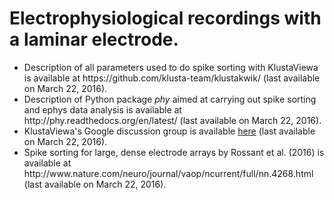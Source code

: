 # Electrophysiological recordings with a laminar electrode.

<ul>
<li>Description of all parameters used to do spike sorting with KlustaViewa is available at https://github.com/klusta-team/klustakwik/ (last available on March 22, 2016).</li>

<li>Description of Python package <i>phy</i> aimed at carrying out spike sorting and ephys data analysis is available at http://phy.readthedocs.org/en/latest/ (last available on March 22, 2016).</li>

<li>KlustaViewa's Google discussion group is available <a href="https://groups.google.com/forum/#!forum/klustaviewas">here</a> (last available on March 22, 2016).</li>

<li>Spike sorting for large, dense electrode arrays by Rossant et al. (2016) is available at http://www.nature.com/neuro/journal/vaop/ncurrent/full/nn.4268.html (last available on March 22, 2016).</li>
</ul>
